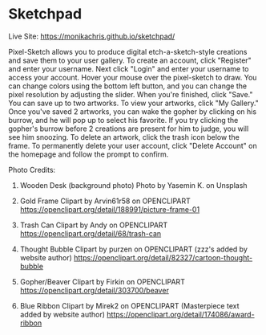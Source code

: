 # Sketchpad

Live Site: https://monikachris.github.io/sketchpad/

Pixel-Sketch allows you to produce digital etch-a-sketch-style creations and save them
to your user gallery.
To create an account, click "Register" and enter your username.
Next click "Login" and enter your username to access your account.
Hover your mouse over the pixel-sketch to draw. You can change colors using the
bottom left button, and you can change the pixel resolution by adjusting the slider.
When you're finished, click "Save." You can save up to two artworks.
To view your artworks, click "My Gallery."
Once you've saved 2 artworks, you can wake the gopher by clicking on his burrow, and
he will pop up to select his favorite. If you try clicking the gopher's burrow before
2 creations are present for him to judge, you will see him snoozing.
To delete an artwork, click the trash icon below the frame.
To permanently delete your user account, click "Delete Account" on the homepage and
follow the prompt to confirm.

Photo Credits:
1. Wooden Desk (background photo)
Photo by Yasemin K. on Unsplash

2. Gold Frame
Clipart by Arvin61r58 on OPENCLIPART
https://openclipart.org/detail/188991/picture-frame-01

3. Trash Can
Clipart by Andy on OPENCLIPART
https://openclipart.org/detail/68/trash-can

4. Thought Bubble
Clipart by purzen on OPENCLIPART
(zzz's added by website author)
https://openclipart.org/detail/82327/cartoon-thought-bubble

5. Gopher/Beaver
Clipart by Firkin on OPENCLIPART
https://openclipart.org/detail/303700/beaver

6. Blue Ribbon
Clipart by Mirek2 on OPENCLIPART
(Masterpiece text added by website author)
https://openclipart.org/detail/174086/award-ribbon